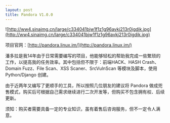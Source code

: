 ```yaml
---
layout: post
title: Pandora V1.0.0
---
```

![http://ww4.sinaimg.cn/large/c334041bjw1f1z1g96avkj213r0igdik.jpg](http://ww4.sinaimg.cn/large/c334041bjw1f1z1g96avkj213r0igdik.jpg)

项目官网：[http://pandora.linux.im/](http://pandora.linux.im/)

潘多拉是我14年由于日常需要编写的项目，他能够轻松的帮助我完成一些繁琐的工作，以提高我的任务效率。其中包括但不限于：前端HACK、HASH Crash、Domain Fuzz、File Scan、XSS Scaner、SrcVulnScan 等模块及脚本，使用 Python/Django 创建。

由于近两年又编写了更顺手的工具，所以按照几位朋友的建议将 Pandora 做成兜售模式，购买后可根据自己需求继续进行二次开发等，但购买不包含拥有权、后续更新。

须知：购买者需要具备一定的专业知识，虽有着售后咨询服务，但不一定令人满意。